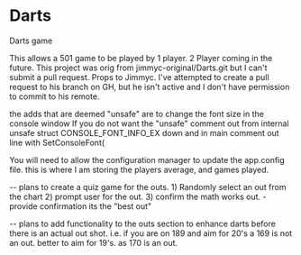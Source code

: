 # Darts
Darts game

This allows a 501 game to be played by 1 player.  2 Player coming in the future.  This project was orig from jimmyc-original/Darts.git but I can't submit a pull request.  Props to Jimmyc.
I've attempted to create a pull request to his branch on GH, but he isn't active and I don't have permission to commit to his remote.


the adds that are deemed "unsafe" are to change the font size in the console window
If you do not want the "unsafe" 
	comment out from internal unsafe struct CONSOLE_FONT_INFO_EX down and in main comment out line with SetConsoleFont(


You will need to allow the configuration manager to update the app.config file.
	this is where I am storing the players average, and games played.
	


-- plans to create a quiz game for the outs. 
	1) Randomly select an out from the chart
	2) prompt user for the out.
	3) confirm the math works out. - provide confirmation its the "best out"
	
-- plans to add functionality to the outs section to enhance darts before there is an actual out shot.
	i.e. if you are on 189 and aim for 20's a 169 is not an out.  better to aim for 19's. as 170 is an out.
	
	
	
	

